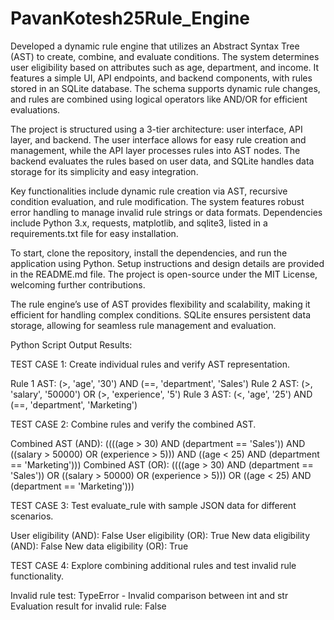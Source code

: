 # PavanKotesh25Rule_Engine
Developed a dynamic rule engine that utilizes an Abstract Syntax Tree (AST) to create, combine, and evaluate conditions. The system determines user eligibility based on attributes such as age, department, and income. It features a simple UI, API endpoints, and backend components, with rules stored in an SQLite database. The schema supports dynamic rule changes, and rules are combined using logical operators like AND/OR for efficient evaluations.

The project is structured using a 3-tier architecture: user interface, API layer, and backend. The user interface allows for easy rule creation and management, while the API layer processes rules into AST nodes. The backend evaluates the rules based on user data, and SQLite handles data storage for its simplicity and easy integration.

Key functionalities include dynamic rule creation via AST, recursive condition evaluation, and rule modification. The system features robust error handling to manage invalid rule strings or data formats. Dependencies include Python 3.x, requests, matplotlib, and sqlite3, listed in a requirements.txt file for easy installation.

To start, clone the repository, install the dependencies, and run the application using Python. Setup instructions and design details are provided in the README.md file. The project is open-source under the MIT License, welcoming further contributions.

The rule engine’s use of AST provides flexibility and scalability, making it efficient for handling complex conditions. SQLite ensures persistent data storage, allowing for seamless rule management and evaluation.

Python Script Output Results:

TEST CASE 1: Create individual rules and verify AST representation.

Rule 1 AST: (>, 'age', '30') AND (==, 'department', 'Sales')
Rule 2 AST: (>, 'salary', '50000') OR (>, 'experience', '5')
Rule 3 AST: (<, 'age', '25') AND (==, 'department', 'Marketing')

TEST CASE 2: Combine rules and verify the combined AST.

Combined AST (AND): ((((age > 30) AND (department == 'Sales')) AND ((salary > 50000) OR (experience > 5))) AND ((age < 25) AND (department == 'Marketing')))
Combined AST (OR): ((((age > 30) AND (department == 'Sales')) OR ((salary > 50000) OR (experience > 5))) OR ((age < 25) AND (department == 'Marketing')))

TEST CASE 3: Test evaluate_rule with sample JSON data for different scenarios.

User eligibility (AND): False
User eligibility (OR): True
New data eligibility (AND): False
New data eligibility (OR): True

TEST CASE 4: Explore combining additional rules and test invalid rule functionality.

Invalid rule test: TypeError - Invalid comparison between int and str
Evaluation result for invalid rule: False
